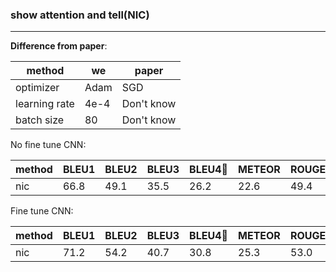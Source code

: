### show attention and tell(NIC)

---

**Difference from paper**:

| method        | we   | paper      |
| ------------- | ---- | ---------- |
| optimizer     | Adam | SGD        |
| learning rate | 4e-4 | Don't know |
| batch size    | 80   | Don't know |



No fine tune CNN:

| method | BLEU1 | BLEU2 | BLEU3 | BLEU4 | METEOR | ROUGE_L | CIDEr | SPICE |
| ------ | ----- | ----- | ----- | ----- | ------ | ------- | ----- | ----- |
| nic    | 66.8  | 49.1  | 35.5  | 26.2  | 22.6   | 49.4    | 79.0  | 15.5  |



Fine tune CNN:

| method | BLEU1 | BLEU2 | BLEU3 | BLEU4 | METEOR | ROUGE_L | CIDEr | SPICE |
| ------ | ----- | ----- | ----- | ----- | ------ | ------- | ----- | ----- |
| nic    | 71.2  | 54.2  | 40.7  | 30.8  | 25.3   | 53.0    | 95.6  | 17.7  |

